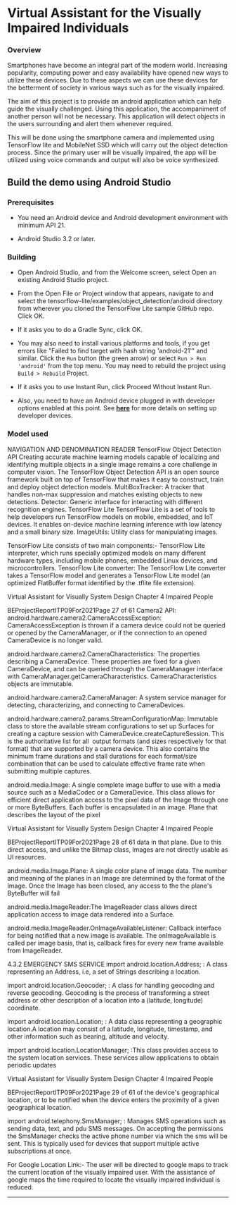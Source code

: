 # Virtual Assistant for the Visually Impaired Individuals

### Overview

Smartphones have become an integral part of the modern world. Increasing
popularity, computing power and easy availability have opened new ways to utilize
these devices. Due to these aspects we can use these devices for the betterment of
society in various ways such as for the visually impaired.

The aim of this project is to provide an android application which can help guide the
visually challenged. Using this application, the accompaniment of another person will
not be necessary. This application will detect objects in the users surrounding and
alert them whenever required.

This will be done using the smartphone camera and implemented using TensorFlow
lite and MobileNet SSD which will carry out the object detection process. Since the
primary user will be visually impaired, the app will be utilized using voice commands
and output will also be voice synthesized.

## Build the demo using Android Studio

### Prerequisites

*   You need an Android device and Android development environment with minimum
    API 21.

*   Android Studio 3.2 or later.

### Building

*   Open Android Studio, and from the Welcome screen, select Open an existing
    Android Studio project.

*   From the Open File or Project window that appears, navigate to and select
    the tensorflow-lite/examples/object_detection/android directory from
    wherever you cloned the TensorFlow Lite sample GitHub repo. Click OK.

*   If it asks you to do a Gradle Sync, click OK.

*   You may also need to install various platforms and tools, if you get errors
    like "Failed to find target with hash string 'android-21'" and similar.
    Click the `Run` button (the green arrow) or select `Run > Run 'android'`
    from the top menu. You may need to rebuild the project using `Build >
    Rebuild` Project.

*   If it asks you to use Instant Run, click Proceed Without Instant Run.

*   Also, you need to have an Android device plugged in with developer options
    enabled at this point. See
    **[here](https://developer.android.com/studio/run/device)** for more details
    on setting up developer devices.


### Model used

NAVIGATION AND DENOMINATION READER
TensorFlow Object Detection API
Creating accurate machine learning models capable of localizing and identifying
multiple objects in a single image remains a core challenge in computer vision. The
TensorFlow Object Detection API is an open source framework built on top of
TensorFlow that makes it easy to construct, train and deploy object detection models.
MultiBoxTracker: A tracker that handles non-max suppression and matches existing
objects to new detections.
Detector: Generic interface for interacting with different recognition engines.
TensorFlow Lite
TensorFlow Lite is a set of tools to help developers run TensorFlow models on
mobile, embedded, and IoT devices. It enables on-device machine learning inference
with low latency and a small binary size.
ImageUtils: Utility class for manipulating images.

TensorFlow Lite consists of two main components:-
TensorFlow Lite interpreter, which runs specially optimized models on many
different hardware types, including mobile phones, embedded Linux devices, and
microcontrollers.
TensorFlow Lite converter: The TensorFlow Lite converter takes a TensorFlow
model and generates a TensorFlow Lite model (an optimized FlatBuffer format
identified by the .tflite file extension).

Virtual Assistant for Visually System Design Chapter 4
Impaired People

BEProjectReportITP09For2021Page 27 of 61
Camera2 API:
android.hardware.camera2.CameraAccessException: CameraAccessException is
thrown if a camera device could not be queried or opened by the CameraManager, or
if the connection to an opened CameraDevice is no longer valid.

android.hardware.camera2.CameraCharacteristics: The properties describing a
CameraDevice. These properties are fixed for a given CameraDevice, and can be
queried through the CameraManager interface with
CameraManager.getCameraCharacteristics. CameraCharacteristics objects are
immutable.

android.hardware.camera2.CameraManager: A system service manager for
detecting, characterizing, and connecting to CameraDevices.

android.hardware.camera2.params.StreamConfigurationMap: Immutable class
to store the available stream configurations to set up Surfaces for creating a capture
session with CameraDevice.createCaptureSession. This is the authoritative list for all 
output formats (and sizes respectively for that format) that are supported by a camera
device. This also contains the minimum frame durations and stall durations for each
format/size combination that can be used to calculate effective frame rate when
submitting multiple captures.

android.media.Image: A single complete image buffer to use with a media source
such as a MediaCodec or a CameraDevice. This class allows for efficient direct
application access to the pixel data of the Image through one or more ByteBuffers.
Each buffer is encapsulated in an image. Plane that describes the layout of the pixel

Virtual Assistant for Visually System Design Chapter 4
Impaired People

BEProjectReportITP09For2021Page 28 of 61
data in that plane. Due to this direct access, and unlike the Bitmap class, Images are
not directly usable as UI resources.

android.media.Image.Plane: A single color plane of image data. The number and
meaning of the planes in an Image are determined by the format of the Image. Once
the Image has been closed, any access to the the plane&#39;s ByteBuffer will fail

android.media.ImageReader:The ImageReader class allows direct application
access to image data rendered into a Surface.

android.media.ImageReader.OnImageAvailableListener: Callback interface for
being notified that a new image is available. The onImageAvailable is called per
image basis, that is, callback fires for every new frame available from ImageReader.

4.3.2 EMERGENCY SMS SERVICE
import android.location.Address; : A class representing an Address, i.e, a set of
Strings describing a location. 

import android.location.Geocoder; : A class for handling geocoding and reverse
geocoding. Geocoding is the process of transforming a street address or other
description of a location into a (latitude, longitude) coordinate.

import android.location.Location; : A data class representing a geographic
location.A location may consist of a latitude, longitude, timestamp, and other
information such as bearing, altitude and velocity.

import android.location.LocationManager; :This class provides access to the
system location services. These services allow applications to obtain periodic updates

Virtual Assistant for Visually System Design Chapter 4
Impaired People

BEProjectReportITP09For2021Page 29 of 61
of the device&#39;s geographical location, or to be notified when the device enters the
proximity of a given geographical location.

import android.telephony.SmsManager; : Manages SMS operations such as
sending data, text, and pdu SMS messages. On accepting the permissions the
SmsManager checks the active phone number via which the sms will be sent. This is
typically used for devices that support multiple active subscriptions at once.

For Google Location Link:-
The user will be directed to google maps to track the current location of the visually
impaired user. With the assistance of google maps the time required to locate the
visually impaired individual is reduced.

*****
